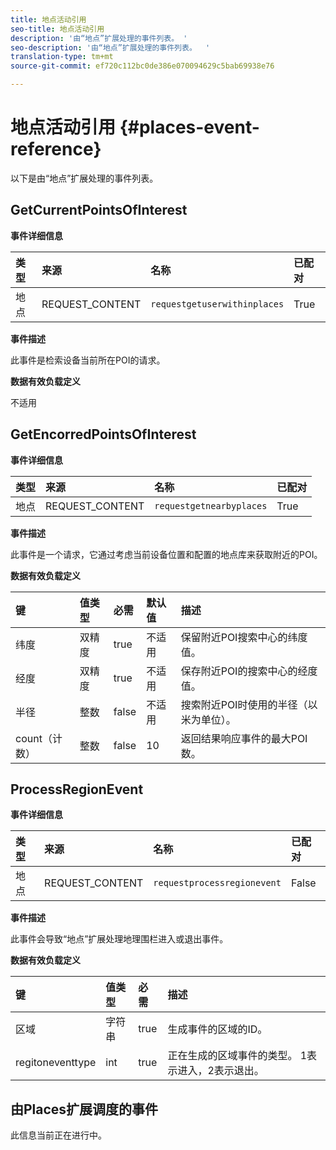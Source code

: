 ```yaml
---
title: 地点活动引用
seo-title: 地点活动引用
description: '由“地点”扩展处理的事件列表。 '
seo-description: '由“地点”扩展处理的事件列表。  '
translation-type: tm+mt
source-git-commit: ef720c112bc0de386e070094629c5bab69938e76

---
```



# 地点活动引用 {#places-event-reference}

以下是由“地点”扩展处理的事件列表。

## GetCurrentPointsOfInterest

**事件详细信息**

| 类型 | 来源 | 名称 | 已配对 |
| :--- | :--- | :--- | :--- |
| 地点 | REQUEST_CONTENT | `requestgetuserwithinplaces` | True |

**事件描述**

此事件是检索设备当前所在POI的请求。

**数据有效负载定义**

不适用

## GetEncorredPointsOfInterest

**事件详细信息**

| 类型 | 来源 | 名称 | 已配对 |
| :--- | :--- | :--- | :--- |
| 地点 | REQUEST_CONTENT | `requestgetnearbyplaces` | True |

**事件描述**

此事件是一个请求，它通过考虑当前设备位置和配置的地点库来获取附近的POI。

**数据有效负载定义**

| 键 | 值类型 | 必需 | 默认值 | 描述 |
| :--- | :--- | :--- | :--- | :--- |
| 纬度 | 双精度 | true | 不适用 | 保留附近POI搜索中心的纬度值。 |
| 经度 | 双精度 | true | 不适用 | 保存附近POI的搜索中心的经度值。 |
| 半径 | 整数 | false | 不适用 | 搜索附近POI时使用的半径（以米为单位）。 |
| count（计数） | 整数 | false | 10 | 返回结果响应事件的最大POI数。 |

## ProcessRegionEvent

**事件详细信息**

| 类型 | 来源 | 名称 | 已配对 |
| :--- | :--- | :--- | :--- |
| 地点 | REQUEST_CONTENT | `requestprocessregionevent` | False |

**事件描述**

此事件会导致“地点”扩展处理地理围栏进入或退出事件。

**数据有效负载定义**

| 键 | 值类型 | 必需 | 描述 |
| :--- | :--- | :--- | :--- |
| 区域 | 字符串 | true | 生成事件的区域的ID。 |
| regitoneventtype | int | true | 正在生成的区域事件的类型。 1表示进入，2表示退出。 |

## 由Places扩展调度的事件

此信息当前正在进行中。

